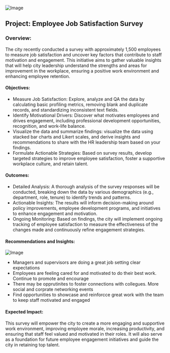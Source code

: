 ![Image](https://static.vecteezy.com/system/resources/previews/023/882/087/non_2x/stock-market-data-analysis-team-of-statistical-analysts-or-businesspeople-analyzing-statistical-information-trendy-illustration-vector.jpg)

## Project: Employee Job Satisfaction Survey
### Overview:
The city recently conducted a survey with approximately 1,500 employees to measure job satisfaction and uncover key factors that contribute to staff motivation and engagement. This initiative aims to gather valuable insights that will help city leadership understand the strengths and areas for improvement in the workplace, ensuring a positive work environment and enhancing employee retention.

#### Objectives:
* Measure Job Satisfaction: Explore, analyze and QA the data by calculating basic profiling metrics, removing blank and duplicate records, and standardizing inconsistent text fields.
* Identify Motivational Drivers: Discover what motivates employees and drives engagement, including professional development opportunities, recognition, and work-life balance.
* Visualize the data and summarize findings: visualize the data using stacked bar charts and Likert scales, and derive insights and recommendations to share with the HR leadership team based on your findings.
* Formulate Actionable Strategies: Based on survey results, develop targeted strategies to improve employee satisfaction, foster a supportive workplace culture, and retain talent.

#### Outcomes:
* Detailed Analysis: A thorough analysis of the survey responses will be conducted, breaking down the data by various demographics (e.g., department, role, tenure) to identify trends and patterns.
* Actionable Insights: The results will inform decision-making around policy improvements, employee development programs, and initiatives to enhance engagement and motivation.
* Ongoing Monitoring: Based on findings, the city will implement ongoing tracking of employee satisfaction to measure the effectiveness of the changes made and continuously refine engagement strategies.

#### Recommendations and Insights:

![Image](https://github.com/user-attachments/assets/0c5c9d20-c98c-4397-92b4-44f551a6a243)

* Managers and supervisors are doing a great job setting clear expectations
* Employees are feeling cared for and motivated to do their best work. Continue to promote and encourage
* There may be opprutinites to foster connections with collegues. More social and corprate networking events
* Find opportunities to showcase and reinforcce great work with the team to keep staff motivated and engaged



#### Expected Impact:
This survey will empower the city to create a more engaging and supportive work environment, improving employee morale, increasing productivity, and ensuring that staff feel valued and motivated in their roles. It will also serve as a foundation for future employee engagement initiatives and guide the city in retaining top talent.
